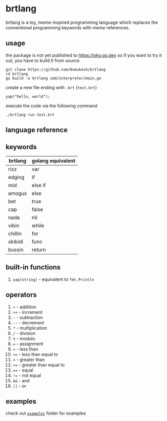 # brtlang

brtlang is a toy, meme-inspired programming language which replaces the conventional programming keywords with meme references.

## usage

the package is not yet published to https://pkg.go.dev so if you want to try it out, you have to build it from source

```
git clone https://github.com/0xmukesh/brtlang
cd brtlang
go build -o brtlang cmd/interpreter/main.go
```

create a new file ending with `.brt` (`test.brt`)

```
yap("hello, world");
```

execute the code via the following command

```
./brtlang run test.brt
```

## language reference

## keywords

| brtlang | golang equivalent |
| ------- | ----------------- |
| rizz    | var               |
| edging  | if                |
| mid     | else if           |
| amogus  | else              |
| bet     | true              |
| cap     | false             |
| nada    | nil               |
| vibin   | while             |
| chillin | for               |
| skibidi | func              |
| bussin  | return            |

## built-in functions

1. `yap(string)` - equivalent to `fmt.Println`

## operators

1. `+` - addition
2. `++` - increment
3. `-` - subtraction
4. `--` - decrement
5. `*` - multiplication
6. `/` - division
7. `%` - modulo
8. `=` - assignment
9. `<` - less than
10. `<=` - less than equal to
11. `>` - greater than
12. `>=` - greater than equal to
13. `==` - equal
14. `!=` - not equal
15. `&&` - and
16. `||` - or

## examples

check out [`examples`](./examples/) folder for examples
